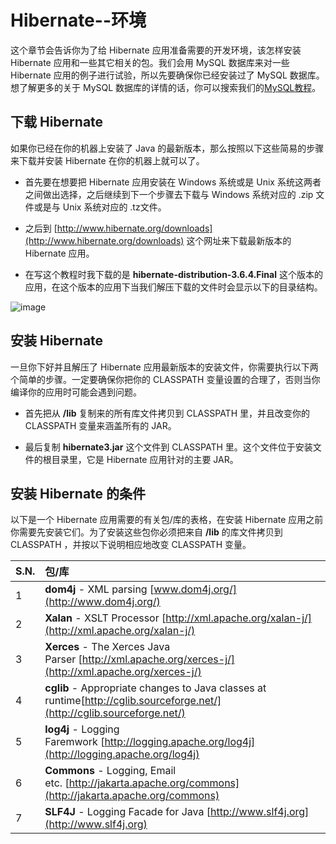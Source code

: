 # Hibernate--环境

这个章节会告诉你为了给 Hibernate 应用准备需要的开发环境，该怎样安装 Hibernate 应用和一些其它相关的包。我们会用 MySQL 数据库来对一些 Hibernate 应用的例子进行试验，所以先要确保你已经安装过了 MySQL 数据库。想了解更多的关于 MySQL 数据库的详情的话，你可以搜索我们的[MySQL教程](http://www.tutorialspoint.com/mysql/index.htm)。

## 下载 Hibernate

如果你已经在你的机器上安装了 Java 的最新版本，那么按照以下这些简易的步骤来下载并安装 Hibernate 在你的机器上就可以了。    

- 首先要在想要把 Hibernate 应用安装在 Windows 系统或是 Unix 系统这两者之间做出选择，之后继续到下一个步骤去下载与 Windows 系统对应的 .zip 文件或是与 Unix 系统对应的 .tz文件。
  
- 之后到 [http://www.hibernate.org/downloads](http://www.hibernate.org/downloads) 这个网址来下载最新版本的 Hibernate 应用。
      
- 在写这个教程时我下载的是 **hibernate-distribution-3.6.4.Final** 这个版本的应用，在这个版本的应用下当我们解压下载的文件时会显示以下的目录结构。  

![image](http://www.tutorialspoint.com/hibernate/images/hibernate_directories.jpg)   

## 安装 Hibernate

一旦你下好并且解压了 Hibernate 应用最新版本的安装文件，你需要执行以下两个简单的步骤。一定要确保你把你的 CLASSPATH 变量设置的合理了，否则当你编译你的应用时可能会遇到问题。

- 首先把从 **/lib** 复制来的所有库文件拷贝到 CLASSPATH 里，并且改变你的 CLASSPATH 变量来涵盖所有的 JAR。

- 最后复制 **hibernate3.jar** 这个文件到 CLASSPATH 里。这个文件位于安装文件的根目录里，它是 Hibernate 应用针对的主要 JAR。

## 安装 Hibernate 的条件

以下是一个 Hibernate 应用需要的有关包/库的表格，在安装 Hibernate 应用之前你需要先安装它们。为了安装这些包你必须把来自 **/lib** 的库文件拷贝到 CLASSPATH ，并按以下说明相应地改变 CLASSPATH 变量。

|**S.N.**|**包/库**|
|:------------- |:-------------| 
|1|	**dom4j** - XML parsing [www.dom4j.org/](http://www.dom4j.org/)  |
|2|	**Xalan** - XSLT Processor [http://xml.apache.org/xalan-j/](http://xml.apache.org/xalan-j/)  |
|3|	**Xerces** - The Xerces Java Parser [http://xml.apache.org/xerces-j/](http://xml.apache.org/xerces-j/)  | 
|4|	**cglib** - Appropriate changes to Java classes at runtime[http://cglib.sourceforge.net/](http://cglib.sourceforge.net/) |
|5|	**log4j** - Logging Faremwork [http://logging.apache.org/log4j](http://logging.apache.org/log4j)   | 
|6|	**Commons** - Logging, Email etc. [http://jakarta.apache.org/commons](http://jakarta.apache.org/commons)  |  
|7|	**SLF4J** - Logging Facade for Java [http://www.slf4j.org](http://www.slf4j.org)  |
